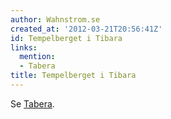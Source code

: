 ```yaml
---
author: Wahnstrom.se
created_at: '2012-03-21T20:56:41Z'
id: Tempelberget i Tibara
links:
  mention:
  - Tabera
title: Tempelberget i Tibara
---
```


Se [Tabera].

  [Tabera]: Tabera